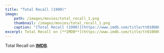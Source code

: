 ```yaml
---
title: "Total Recall (1990)"
image:
    path: /images/movies/total_recall_1.png
    thumbnail: /images/movies/total_recall_1.png
    caption: "[Total Recall (1990)](https://www.imdb.com/title/tt0100802/)"
excerpt: Total Recall on [**IMDB**](https://www.imdb.com/title/tt0100802/).
---
```


Total Recall on [**IMDB**](https://www.imdb.com/title/tt0100802/).

